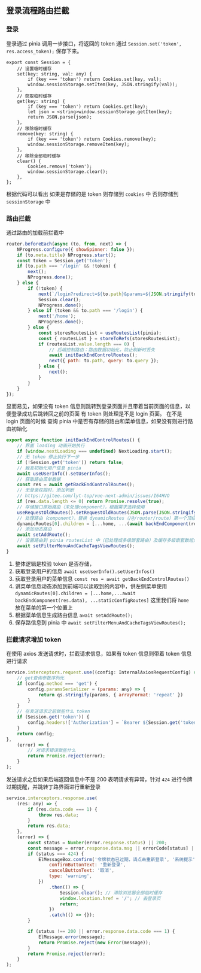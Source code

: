 ## 登录流程路由拦截

### 登录

登录通过 pinia 调用一步接口，将返回的 token 通过 `Session.set('token', res.access_token);` 保存下来。

```
export const Session = {
	// 设置临时缓存
	set(key: string, val: any) {
		if (key === 'token') return Cookies.set(key, val);
		window.sessionStorage.setItem(key, JSON.stringify(val));
	},
	// 获取临时缓存
	get(key: string) {
		if (key === 'token') return Cookies.get(key);
		let json = <string>window.sessionStorage.getItem(key);
		return JSON.parse(json);
	},
	// 移除临时缓存
	remove(key: string) {
		if (key === 'token') return Cookies.remove(key);
		window.sessionStorage.removeItem(key);
	},
	// 移除全部临时缓存
	clear() {
		Cookies.remove('token');
		window.sessionStorage.clear();
	},
};
```

根据代码可以看出 如果是存储的是 token 则存储到 `cookies` 中 否则存储到 `sessionStorage` 中

### 路由拦截

通过路由的加载前拦截中

```javascript
router.beforeEach(async (to, from, next) => {
	NProgress.configure({ showSpinner: false });
	if (to.meta.title) NProgress.start();
	const token = Session.get('token');
	if (to.path === '/login' && !token) {
		next();
		NProgress.done();
	} else {
		if (!token) {
			next(`/login?redirect=${to.path}&params=${JSON.stringify(to.query ? to.query : to.params)}`);
			Session.clear();
			NProgress.done();
		} else if (token && to.path === '/login') {
			next('/home');
			NProgress.done();
		} else {
			const storesRoutesList = useRoutesList(pinia);
			const { routesList } = storeToRefs(storesRoutesList);
			if (routesList.value.length === 0) {
				// 后端控制路由：路由数据初始化，防止刷新时丢失
				await initBackEndControlRoutes();
				next({ path: to.path, query: to.query });
			} else {
				next();
			}
		}
	}
});
```

显而易见，如果没有 token 信息则跳转到登录页面并且带着当前页面的信息，以便登录成功后跳转回之前的页面
有 token 则处理是不是 login 页面。
在不是 login 页面的时候 查询 pinia 中是否有存储的路由和菜单信息，如果没有则进行路由初始化

```javascript
export async function initBackEndControlRoutes() {
	// 界面 loading 动画开始执行
	if (window.nextLoading === undefined) NextLoading.start();
	// 无 token 停止执行下一步
	if (!Session.get('token')) return false;
	// 触发初始化用户信息 pinia
	await useUserInfo().setUserInfos();
	// 获取路由菜单数据
	const res = await getBackEndControlRoutes();
	// 无登录权限时，添加判断
	// https://gitee.com/lyt-top/vue-next-admin/issues/I64HVO
	if (res.data.length <= 0) return Promise.resolve(true);
	// 存储接口原始路由（未处理component），根据需求选择使用
	useRequestOldRoutes().setRequestOldRoutes(JSON.parse(JSON.stringify(res.data)));
	// 处理路由（component），替换 dynamicRoutes（/@/router/route）第一个顶级 children 的路由
	dynamicRoutes[0].children = [...home, ...(await backEndComponent(res.data)), ...staticConfigRoutes];
	// 添加动态路由
	await setAddRoute();
	// 设置路由到 pinia routesList 中（已处理成多级嵌套路由）及缓存多级嵌套数组处理后的一维数组
	await setFilterMenuAndCacheTagsViewRoutes();
}
```

1. 整体逻辑是校验 token 是否存储，
2. 获取登录用户的信息 `await useUserInfo().setUserInfos()`
3. 获取登录用户的菜单信息 `const res = await getBackEndControlRoutes()`
4. 讲菜单信息动态添加到前端可以读取到的内容中，供左侧菜单使用 `dynamicRoutes[0].children = [...home,...await backEndComponent(res.data), ...staticConfigRoutes]` 这里我们将 `home` 放在菜单的第一个位置上
5. 根据菜单信息生成路由信息 `await setAddRoute();`
6. 保存路信息到 pinia 中 `await setFilterMenuAndCacheTagsViewRoutes();`

### 拦截请求增加 token

在使用 axios 发送请求时，拦截请求信息，如果有 token 信息则带着 token 信息进行请求

```javascript
service.interceptors.request.use((config: InternalAxiosRequestConfig) => {
    // get查询参数序列化
    if (config.method === 'get') {
        config.paramsSerializer = (params: any) => {
            return qs.stringify(params, { arrayFormat: 'repeat' })
        }
    }
    // 在发送请求之前做些什么 token
    if (Session.get('token')) {
        config.headers!['Authorization'] = `Bearer ${Session.get('token')}`;
    }
    return config;
},
    (error) => {
        // 对请求错误做些什么
        return Promise.reject(error);
    }
);
```

发送请求之后如果后端返回信息中不是 200 表明请求有异常，针对 `424` 进行令牌过期提醒，并跳转丁路界面进行重新登录

```javascript
service.interceptors.response.use(
	(res: any) => {
		if (res.data.code === 1) {
			throw res.data;
		}
		return res.data;
	},
	(error) => {
		const status = Number(error.response.status) || 200;
		const message = error.response.data.msg || errorCode[status] || errorCode['default'];
		if (status === 424) {
			ElMessageBox.confirm('令牌状态已过期，请点击重新登录', '系统提示', {
				confirmButtonText: '重新登录',
				cancelButtonText: '取消',
				type: 'warning',
			})
				.then(() => {
					Session.clear(); // 清除浏览器全部临时缓存
					window.location.href = '/'; // 去登录页
					return;
				})
				.catch(() => {});
		}

		if (status !== 200 || error.response.data.code === 1) {
			ElMessage.error(message);
			return Promise.reject(new Error(message));
		}
		return Promise.reject(error);
	}
);
```
